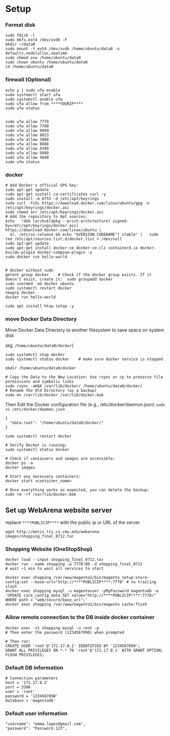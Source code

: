 # Setup

### Format disk


```
sudo fdisk -l
sudo mkfs.ext4 /dev/xvdk -F
mkdir ~/data0
sudo mount -t ext4 /dev/xvdk /home/ubuntu/data0 -o defaults,nodelalloc,noatime
sudo chmod o+w /home/ubuntu/data0
sudo chown ubuntu /home/ubuntu/data0
cd /home/ubuntu/data0
```



### firewall (Optional)

```
echo y | sudo ufw enable
sudo systemctl start ufw
sudo systemctl enable ufw
sudo ufw allow from ****YOURIP****
sudo ufw status


sudo ufw allow 7770
sudo ufw allow 7780
sudo ufw allow 9999
sudo ufw allow 8023
sudo ufw allow 3000
sudo ufw allow 8888
sudo ufw allow 4399
sudo ufw allow 9980
sudo ufw allow 4040
sudo ufw status

```


### docker

```
# Add Docker's official GPG key:
sudo apt-get update
sudo apt-get install ca-certificates curl -y
sudo install -m 0755 -d /etc/apt/keyrings
sudo curl -fsSL https://download.docker.com/linux/ubuntu/gpg -o /etc/apt/keyrings/docker.asc
sudo chmod a+r /etc/apt/keyrings/docker.asc
# Add the repository to Apt sources:
echo   "deb [arch=$(dpkg --print-architecture) signed-by=/etc/apt/keyrings/docker.asc] https://download.docker.com/linux/ubuntu \
  $(. /etc/os-release && echo "$VERSION_CODENAME") stable" |   sudo tee /etc/apt/sources.list.d/docker.list > /dev/null
sudo apt-get update
sudo apt-get install docker-ce docker-ce-cli containerd.io docker-buildx-plugin docker-compose-plugin -y
sudo docker run hello-world


# docker without sudo
getent group docker    # Check if the docker group exists. If it doesn't exist, create it:  sudo groupadd docker
sudo usermod -aG docker ubuntu
sudo systemctl restart docker
newgrp docker
docker run hello-world

sudo apt install htop iotop -y
```

### move Docker Data Directory

Move Docker Data Directory to another filesystem to save space on system disk

(eg, `/home/ubuntu/data0/docker`)


```
sudo systemctl stop docker
sudo systemctl status docker    # make sure docker service is stopped

mkdir /home/ubuntu/data0/docker

# Copy the Data to the New Location: Use rsync or cp to preserve file permissions and symbolic links
sudo rsync -aHAX /var/lib/docker/ /home/ubuntu/data0/docker/    
# Rename the Old Directory (as a backup)
sudo mv /var/lib/docker /var/lib/docker.bak

```

Then Edit the Docker configuration file (e.g., /etc/docker/daemon.json)
`sudo vi /etc/docker/daemon.json`

```
{
  "data-root": "/home/ubuntu/data0/docker/"
}
```

```
sudo systemctl restart docker

# Verify Docker is running:
sudo systemctl status docker

# Check if containers and images are accessible:
docker ps -a
docker images

# Start any necessary containers:
docker start <container_name>

# Once everything works as expected, you can delete the backup:
sudo rm -rf /var/lib/docker.bak
```

## Set up WebArena  website server

replace `****PUBLICIP****` with the public ip or URL of the server

```
wget http://metis.lti.cs.cmu.edu/webarena-images/shopping_final_0712.tar
```

### Shopping Website (OneStopShop)

```
docker load --input shopping_final_0712.tar
docker run --name shopping -p 7770:80 -d shopping_final_0712
# wait ~1 min to wait all services to start

docker exec shopping /var/www/magento2/bin/magento setup:store-config:set --base-url="http://****PUBLICIP****:7770" # no trailing slash
docker exec shopping mysql -u magentouser -pMyPassword magentodb -e  'UPDATE core_config_data SET value="http://****PUBLICIP****:7770/" WHERE path = "web/secure/base_url";'
docker exec shopping /var/www/magento2/bin/magento cache:flush
```

###  Allow remote connection to the DB inside docker container 


```
docker exec -it shopping mysql -u root -p
# Then enter the password (1234567890) when prompted

# Then run:
CREATE USER 'root'@'172.17.0.1' IDENTIFIED BY '1234567890';
GRANT ALL PRIVILEGES ON *.* TO 'root'@'172.17.0.1' WITH GRANT OPTION;
FLUSH PRIVILEGES;
```


### Default DB information

```
# Connection parameters
host = '172.17.0.2'
port = 3306
user = 'root'
password = '1234567890'
database = 'magentodb'
```


### Default user information


```
"username": "emma.lopez@gmail.com",
"password": "Password.123",
```
